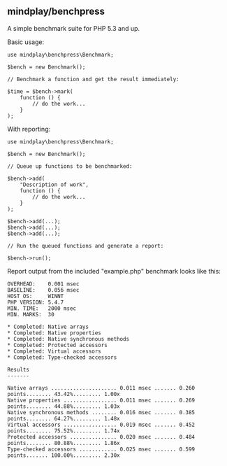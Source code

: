 mindplay/benchpress
----------------

A simple benchmark suite for PHP 5.3 and up.



Basic usage:

    use mindplay\benchpress\Benchmark;

    $bench = new Benchmark();

    // Benchmark a function and get the result immediately:

    $time = $bench->mark(
        function () {
            // do the work...
        }
    );

With reporting:

    use mindplay\benchpress\Benchmark;

    $bench = new Benchmark();

    // Queue up functions to be benchmarked:

    $bench->add(
        "Description of work",
        function () {
            // do the work...
        }
    );

    $bench->add(...);
    $bench->add(...);
    $bench->add(...);

    // Run the queued functions and generate a report:

    $bench->run();

Report output from the included "example.php" benchmark looks like this:

    OVERHEAD:    0.001 msec
    BASELINE:    0.056 msec
    HOST OS:     WINNT
    PHP VERSION: 5.4.7
    MIN. TIME:   2000 msec
    MIN. MARKS:  30

    * Completed: Native arrays
    * Completed: Native properties
    * Completed: Native synchronous methods
    * Completed: Protected accessors
    * Completed: Virtual accessors
    * Completed: Type-checked accessors

    Results
    -------

    Native arrays ..................... 0.011 msec ....... 0.260 points........ 43.42%......... 1.00x
    Native properties ................. 0.011 msec ....... 0.269 points........ 44.88%......... 1.03x
    Native synchronous methods ........ 0.016 msec ....... 0.385 points........ 64.27%......... 1.48x
    Virtual accessors ................. 0.019 msec ....... 0.452 points........ 75.52%......... 1.74x
    Protected accessors ............... 0.020 msec ....... 0.484 points........ 80.88%......... 1.86x
    Type-checked accessors ............ 0.025 msec ....... 0.599 points....... 100.00%......... 2.30x
